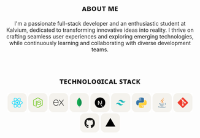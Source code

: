 <div align="center">
  
## ᴀʙᴏᴜᴛ ᴍᴇ
I'm a passionate full-stack developer and an enthusiastic student at Kalvium, dedicated to transforming innovative ideas into reality. I thrive on crafting seamless user experiences and exploring emerging technologies, while continuously learning and collaborating with diverse development teams.

<br>

## ᴛᴇᴄʜɴᴏʟᴏɢɪᴄᴀʟ ꜱᴛᴀᴄᴋ
<p>
  <img alt="React" src="https://github.com/reacharman/skill-icons/blob/main/icons/React-Light.svg" width="50" height="50"/>
  <img alt="NodeJS" src="https://github.com/reacharman/skill-icons/blob/main/icons/NodeJS-Light.svg" width="50" height="50"/>
  <img alt="ExpressJS" src="https://github.com/reacharman/skill-icons/blob/main/icons/ExpressJS-Light.svg" width="50" height="50"/>
  <img alt="MongoDB" src="https://github.com/reacharman/skill-icons/blob/main/icons/MongoDB.svg" width="50" height="50"/>
  <img alt="NextJS" src="https://github.com/reacharman/skill-icons/blob/main/icons/NextJS-Light.svg" width="50" height="50"/>
  <img alt="TailwindCSS" src="https://github.com/reacharman/skill-icons/blob/main/icons/TailwindCSS-Light.svg" width="50" height="50"/>
  <img alt="Python" src="https://github.com/reacharman/skill-icons/blob/main/icons/Python-Light.svg" width="50" height="50"/>
  <img alt="Java" src="https://github.com/reacharman/skill-icons/blob/main/icons/Java-Light.svg" width="50" height="50"/>
  <img alt="Git" src="https://github.com/reacharman/skill-icons/blob/main/icons/Git.svg" width="50" height="50"/>
  <img alt="GitHub" src="https://github.com/reacharman/skill-icons/blob/main/icons/Github-Light.svg" width="50" height="50"/>
  <img alt="Vercel" src="https://github.com/reacharman/skill-icons/blob/main/icons/Vercel-Light.svg" width="50" height="50"/>
</p>

</div>
